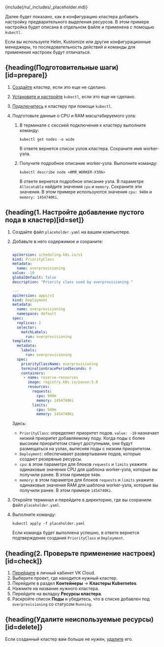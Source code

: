 {include(/ru/_includes/_placeholder.md)}

Далее будет показано, как в конфигурацию кластера добавить настройку предварительного выделения ресурсов. В этом примере настройка будет описана в отдельном файле и применена с помощью `kubectl`. 

<info>

Если вы используете Helm, Kustomize или другие конфигурационные менеджеры, то последовательность действий и команды для применения настроек будут отличаться.

</info>

## {heading(Подготовительные шаги)[id=prepare]}

1. [Создайте](../../instructions/create-cluster) кластер, если это еще не сделано.
1. [Установите и настройте](../../connect/kubectl) `kubectl`, если это еще не сделано.
1. [Подключитесь](../../connect/kubectl#proverka_podklyucheniya_k_klasteru) к кластеру при помощи `kubectl`.
1. Подготовьте данные о CPU и RAM масштабируемого узла:
   
   1. В терминале с сессией подключения к кластеру выполните команду:

      ```console
      kubectl get nodes -o wide
      ```
      
      В ответе вернется список узлов кластера. Сохраните имя worker-узла.

   1. Получите подробное описание worker-узла. Выполните команду:

      ```console
      kubectl describe node <ИМЯ_WORKER-УЗЛА>
      ```
      
      В ответе вернется подробное описание узла. В параметре `Allocatable` найдите значения `cpu` и `memory`. Сохраните эти значения. В этом примере используются значения `cpu: 940m` и `memory: 1454740Ki`.

## {heading(1. Настройте добавление пустого пода в кластер)[id=set]}

1. Создайте файл `placeholder.yaml` на вашем компьютере.
1. Добавьте в него содержимое и сохраните:

   ```yaml

   apiVersion: scheduling.k8s.io/v1
   kind: PriorityClass
   metadata:
     name: overprovisioning
   value: -10
   globalDefault: false
   description: "Priority class used by overprovisioning."

   ---
   apiVersion: apps/v1
   kind: Deployment
   metadata:
     name: overprovisioning
     namespace: default
   spec:
     replicas: 1
     selector:
       matchLabels:
         run: overprovisioning
   template:
     metadata:
       labels:
         run: overprovisioning
     spec:
       priorityClassName: overprovisioning
       terminationGracePeriodSeconds: 0
       containers:
        - name: reserve-resources
          image: registry.k8s.io/pause:3.9
          resources:
            requests:
              cpu: 940m
              memory: 1454740Ki
            limits:
              cpu: 940m
              memory: 1454740Ki
   ```

   Здесь:

   - `PriorityClass`: определяет приоритет подов. `value: -10` назначает низкий приоритет добавляемому поду. Когда поды с более высоким приоритетом станут доступными, они будут размещаться на узлах, вытесняя поды с низким приоритетом.
   - `Deployment`: обеспечивает развертывание подов, которые создают резервные ресурсы.
   - `cpu`: в этом параметре для блоков `requests` и `limits` укажите одинаковые значения CPU для шаблона worker-узла, которые вы получили ранее. В этом примере `940m`.
   - `memory`: в этом параметре для блоков `requests` и `limits` укажите одинаковые значения RAM для шаблона worker-узла, которые вы получили ранее. В этом примере `1454740Ki`.

1. Откройте терминал и перейдите в директорию, где вы сохранили файл `placeholder.yaml`.  
1. Выполните команду:

   ```console
   kubectl apply -f placeholder.yaml
   ```

   Если команда будет выполнена успешно, в ответе вернется подтверждение создания `PriorityClass` и `Deployment`.  

## {heading(2. Проверьте применение настроек)[id=check]}

1. [Перейдите](https://msk.cloud.vk.com/app/) в личный кабинет VK Cloud.
1. Выберите проект, где находится нужный кластер.
1. Перейдите в раздел **Контейнеры** → **Кластеры Kubernetes**.
1. Нажмите на название нужного кластера.
1. Перейдите на вкладку **Ресурсы кластера**.
1. Раскройте список **Поды** и убедитесь, что в списке добавлен под `overprovisioning` со статусом `Running`.

## {heading(Удалите неиспользуемые ресурсы)[id=delete]}

Если созданный кластер вам больше не нужен, [удалите](../../instructions/manage-cluster#delete_cluster) его.
